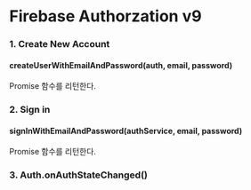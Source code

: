 # Firebase Authorzation v9

### 1. Create New Account

#### createUserWithEmailAndPassword(auth, email, password)

Promise 함수를 리턴한다. 


### 2. Sign in 

#### signInWithEmailAndPassword(authService, email, password)
Promise 함수를 리턴한다. 


### 3. Auth.onAuthStateChanged()
